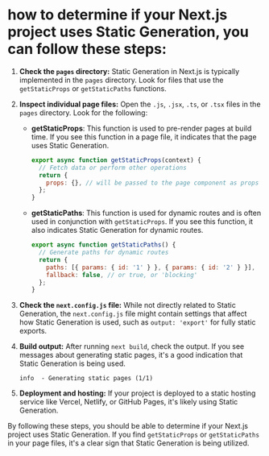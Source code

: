 # how to determine if your Next.js project uses Static Generation, you can follow these steps:

1. **Check the `pages` directory:**
   Static Generation in Next.js is typically implemented in the `pages` directory. Look for files that use the `getStaticProps` or `getStaticPaths` functions.

2. **Inspect individual page files:**
   Open the `.js`, `.jsx`, `.ts`, or `.tsx` files in the `pages` directory. Look for the following:

   - **getStaticProps**: This function is used to pre-render pages at build time. If you see this function in a page file, it indicates that the page uses Static Generation.

     ```javascript
     export async function getStaticProps(context) {
       // Fetch data or perform other operations
       return {
         props: {}, // will be passed to the page component as props
       };
     }
     ```

   - **getStaticPaths**: This function is used for dynamic routes and is often used in conjunction with `getStaticProps`. If you see this function, it also indicates Static Generation for dynamic routes.

     ```javascript
     export async function getStaticPaths() {
       // Generate paths for dynamic routes
       return {
         paths: [{ params: { id: '1' } }, { params: { id: '2' } }],
         fallback: false, // or true, or 'blocking'
       };
     }
     ```

3. **Check the `next.config.js` file:**
   While not directly related to Static Generation, the `next.config.js` file might contain settings that affect how Static Generation is used, such as `output: 'export'` for fully static exports.

4. **Build output:**
   After running `next build`, check the output. If you see messages about generating static pages, it's a good indication that Static Generation is being used.

   ```
   info  - Generating static pages (1/1)
   ```

5. **Deployment and hosting:**
   If your project is deployed to a static hosting service like Vercel, Netlify, or GitHub Pages, it's likely using Static Generation.

By following these steps, you should be able to determine if your Next.js project uses Static Generation. If you find `getStaticProps` or `getStaticPaths` in your page files, it's a clear sign that Static Generation is being utilized.